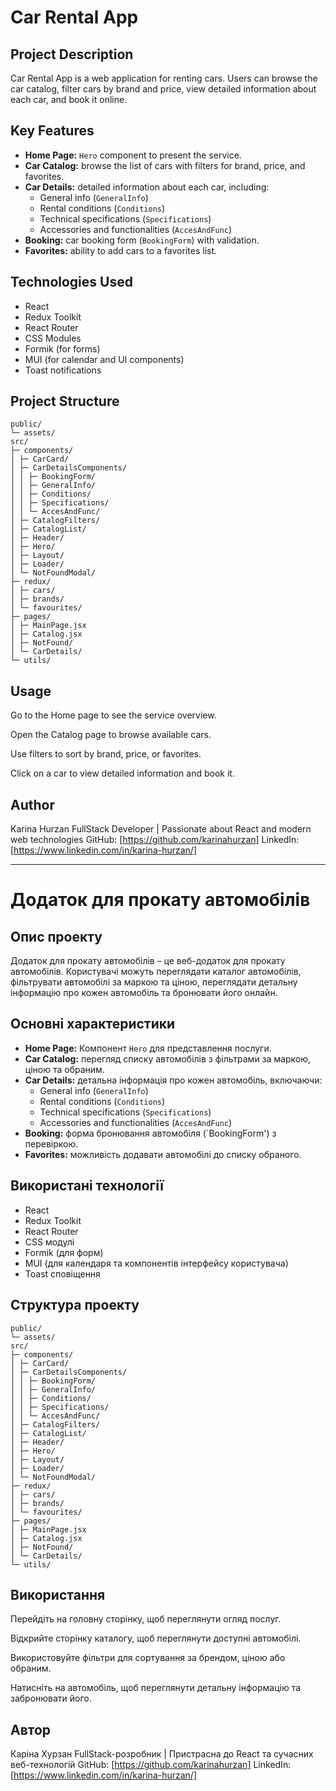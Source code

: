 # Car Rental App

## Project Description

Car Rental App is a web application for renting cars. Users can browse the car catalog, filter cars by brand and price, view detailed information about each car, and book it online.

## Key Features

- **Home Page:** `Hero` component to present the service.
- **Car Catalog:** browse the list of cars with filters for brand, price, and favorites.
- **Car Details:** detailed information about each car, including:
  - General info (`GeneralInfo`)
  - Rental conditions (`Conditions`)
  - Technical specifications (`Specifications`)
  - Accessories and functionalities (`AccesAndFunc`)
- **Booking:** car booking form (`BookingForm`) with validation.
- **Favorites:** ability to add cars to a favorites list.

## Technologies Used

- React
- Redux Toolkit
- React Router
- CSS Modules
- Formik (for forms)
- MUI (for calendar and UI components)
- Toast notifications

## Project Structure

```text
public/
└─ assets/
src/
├─ components/
│ ├─ CarCard/
│ ├─ CarDetailsComponents/
│ │ ├─ BookingForm/
│ │ ├─ GeneralInfo/
│ │ ├─ Conditions/
│ │ ├─ Specifications/
│ │ └─ AccesAndFunc/
│ ├─ CatalogFilters/
│ ├─ CatalogList/
│ ├─ Header/
│ ├─ Hero/
│ ├─ Layout/
│ ├─ Loader/
│ └─ NotFoundModal/
├─ redux/
│ ├─ cars/
│ ├─ brands/
│ └─ favourites/
├─ pages/
│ ├─ MainPage.jsx
│ ├─ Catalog.jsx
│ ├─ NotFound/
│ └─ CarDetails/
└─ utils/
```

## Usage

Go to the Home page to see the service overview.

Open the Catalog page to browse available cars.

Use filters to sort by brand, price, or favorites.

Click on a car to view detailed information and book it.

## Author

Karina Hurzan
FullStack Developer | Passionate about React and modern web technologies
GitHub: [https://github.com/karinahurzan]
LinkedIn: [https://www.linkedin.com/in/karina-hurzan/]

---

# Додаток для прокату автомобілів

## Опис проекту

Додаток для прокату автомобілів – це веб-додаток для прокату автомобілів. Користувачі можуть переглядати каталог автомобілів, фільтрувати автомобілі за маркою та ціною, переглядати детальну інформацію про кожен автомобіль та бронювати його онлайн.

## Основні характеристики

- **Home Page:** Компонент `Hero` для представлення послуги.
- **Car Catalog:** перегляд списку автомобілів з фільтрами за маркою, ціною та обраним.
- **Car Details:** детальна інформація про кожен автомобіль, включаючи:
  - General info (`GeneralInfo`)
  - Rental conditions (`Conditions`)
  - Technical specifications (`Specifications`)
  - Accessories and functionalities (`AccesAndFunc`)
- **Booking:** форма бронювання автомобіля (`BookingForm') з перевіркою.
- **Favorites:** можливість додавати автомобілі до списку обраного.

## Використані технології

- React
- Redux Toolkit
- React Router
- CSS модулі
- Formik (для форм)
- MUI (для календаря та компонентів інтерфейсу користувача)
- Toast сповіщення

## Структура проекту

```text
public/
└─ assets/
src/
├─ components/
│ ├─ CarCard/
│ ├─ CarDetailsComponents/
│ │ ├─ BookingForm/
│ │ ├─ GeneralInfo/
│ │ ├─ Conditions/
│ │ ├─ Specifications/
│ │ └─ AccesAndFunc/
│ ├─ CatalogFilters/
│ ├─ CatalogList/
│ ├─ Header/
│ ├─ Hero/
│ ├─ Layout/
│ ├─ Loader/
│ └─ NotFoundModal/
├─ redux/
│ ├─ cars/
│ ├─ brands/
│ └─ favourites/
├─ pages/
│ ├─ MainPage.jsx
│ ├─ Catalog.jsx
│ ├─ NotFound/
│ └─ CarDetails/
└─ utils/
```

## Використання

Перейдіть на головну сторінку, щоб переглянути огляд послуг.

Відкрийте сторінку каталогу, щоб переглянути доступні автомобілі.

Використовуйте фільтри для сортування за брендом, ціною або обраним.

Натисніть на автомобіль, щоб переглянути детальну інформацію та забронювати його.

## Автор

Каріна Хурзан
FullStack-розробник | Пристрасна до React та сучасних веб-технологій
GitHub: [https://github.com/karinahurzan]
LinkedIn: [https://www.linkedin.com/in/karina-hurzan/]
